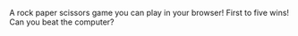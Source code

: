A rock paper scissors game you can play in your browser! First to five wins! Can you beat the computer?
